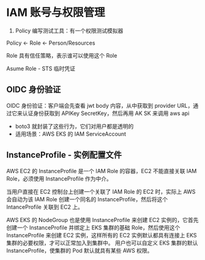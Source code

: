 
# IAM 账号与权限管理

1. Policy 编写测试工具：有一个权限测试模拟器

Policy <- Role <- Person/Resources

Role 具有信任策略，表示谁可以使用这个 Role

Asume Role - STS 临时凭证

## OIDC 身份验证

OIDC 身份验证：客户端会先查看 jwt body 内容，从中获取到 provider URL，通过它来认证身份获取到 APIKey SecretKey，然后再用 AK SK 来调用 aws api


- boto3 就封装了这些行为，它们对用户都是透明的
- 适用场景：AWS EKS 的 IAM ServiceAccount

## InstanceProfile - 实例配置文件

AWS EC2 的 InstanceProfile 是一个 IAM Role 的容器，EC2 不能直接关联 IAM Role，必须使用 InstanceProfile 作为中介。

当用户直接在 EC2 控制台上创建一个关联了 IAM Role 的 EC2 时，实际上 AWS 会自动为该 IAM Role 创建一个同名的 InstanceProfile，然后将这个 IntanceProfile 关联到 EC2 上。

AWS EKS 的 NodeGroup 也是使用 InstanceProfile 来创建 EC2 实例的，它首先创建一个 InstanceProfile 并绑定上 EKS 集群的基础 Role，然后使用这个 InstanceProfile 来创建 EC2 实例，这样所有的 EC2 实例默认都具有连接上 EKS 集群的必要权限，才可以正常加入到集群中。
用户也可以自定义 EKS 集群的默认 InstanceProfile，使集群的 Pod 默认就具有某些 AWS 权限。


